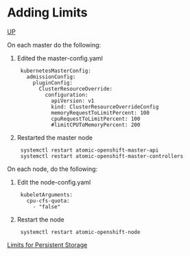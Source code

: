 # Adding Limits
[UP](OpenShift.html)

On each master do the following:

1) Edited the master-config.yaml

        kubernetesMasterConfig:
          admissionConfig:
            pluginConfig:
              ClusterResourceOverride:   
                configuration:
                  apiVersion: v1
                  kind: ClusterResourceOverrideConfig
                  memoryRequestToLimitPercent: 100  
                  cpuRequestToLimitPercent: 100 
                  #limitCPUToMemoryPercent: 200

2) Restarted the master node

        systemctl restart atomic-openshift-master-api
        systemctl restart atomic-openshift-master-controllers

On each node, do the following:

1) Edit the node-config.yaml

        kubeletArguments:
          cpu-cfs-quota:
            - "false"

2) Restart the node

        systemctl restart atomic-openshift-node

[Limits for Persistent Storage](Limits-for-Persistent-Storage.html)

